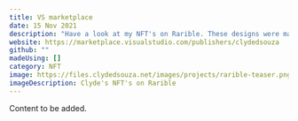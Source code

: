 ```yaml
---
title: VS marketplace
date: 15 Nov 2021
description: "Have a look at my NFT's on Rarible. These designs were made using Figma! "
website: https://marketplace.visualstudio.com/publishers/clydedsouza
github: ""
madeUsing: []
category: NFT
image: https://files.clydedsouza.net/images/projects/rarible-teaser.png
imageDescription: Clyde's NFT's on Rarible
---
```


Content to be added.

